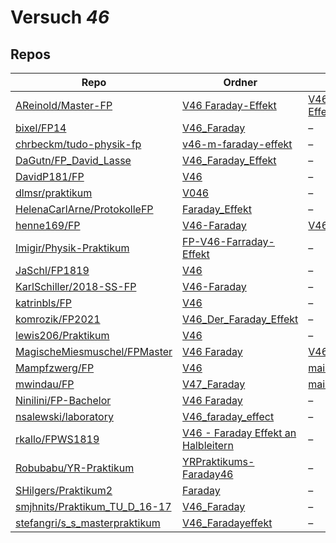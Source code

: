 # Versuch *46*

## Repos

|                                 Repo                                 |                                                              Ordner                                                               |                                                                                             PDFs                                                                                             |
|----------------------------------------------------------------------|-----------------------------------------------------------------------------------------------------------------------------------|----------------------------------------------------------------------------------------------------------------------------------------------------------------------------------------------|
|[AReinold/Master-FP](../repo/AReinold/Master-FP)                      |[V46 Faraday-Effekt](https://github.com/AReinold/Master-FP/tree/master/V46%20Faraday-Effekt)                                       |[V46 Faraday-Effekt_Protokoll.pdf](https://docs.google.com/viewer?url=https://raw.githubusercontent.com/AReinold/Master-FP/master/PDF-Dateien%20abtestiert/V46%20Faraday-Effekt_Protokoll.pdf)|
|[bixel/FP14](../repo/bixel/FP14)                                      |[V46_Faraday](https://github.com/bixel/FP14/tree/master/V46_Faraday)                                                               |–                                                                                                                                                                                             |
|[chrbeckm/tudo-physik-fp](../repo/chrbeckm/tudo-physik-fp)            |[v46-m-faraday-effekt](https://github.com/chrbeckm/tudo-physik-fp/tree/master/v46-m-faraday-effekt)                                |–                                                                                                                                                                                             |
|[DaGutn/FP_David_Lasse](../repo/DaGutn/FP_David_Lasse)                |[V46_Faraday_Effekt](https://github.com/DaGutn/FP_David_Lasse/tree/main/V46_Faraday_Effekt)                                        |–                                                                                                                                                                                             |
|[DavidP181/FP](../repo/DavidP181/FP)                                  |[V46](https://github.com/DavidP181/FP/tree/master/V46)                                                                             |–                                                                                                                                                                                             |
|[dlmsr/praktikum](../repo/dlmsr/praktikum)                            |[V046](https://github.com/dlmsr/praktikum/tree/master/V046)                                                                        |–                                                                                                                                                                                             |
|[HelenaCarlArne/ProtokolleFP](../repo/HelenaCarlArne/ProtokolleFP)    |[Faraday_Effekt](https://github.com/HelenaCarlArne/ProtokolleFP/tree/master/Faraday_Effekt)                                        |–                                                                                                                                                                                             |
|[henne169/FP](../repo/henne169/FP)                                    |[V46-Faraday](https://github.com/henne169/FP/tree/master/V46-Faraday)                                                              |[V46.pdf](https://docs.google.com/viewer?url=https://raw.githubusercontent.com/henne169/FP/master/V46-Faraday/V46.pdf)                                                                        |
|[Imigir/Physik-Praktikum](../repo/Imigir/Physik-Praktikum)            |[FP-V46-Farraday-Effekt](https://github.com/Imigir/Physik-Praktikum/tree/master/FP-V46-Farraday-Effekt)                            |–                                                                                                                                                                                             |
|[JaSchl/FP1819](../repo/JaSchl/FP1819)                                |[V46](https://github.com/JaSchl/FP1819/tree/master/V46)                                                                            |–                                                                                                                                                                                             |
|[KarlSchiller/2018-SS-FP](../repo/KarlSchiller/2018-SS-FP)            |[V46-Faraday](https://github.com/KarlSchiller/2018-SS-FP/tree/master/V46-Faraday)                                                  |–                                                                                                                                                                                             |
|[katrinbls/FP](../repo/katrinbls/FP)                                  |[V46](https://github.com/katrinbls/FP/tree/master/V46)                                                                             |–                                                                                                                                                                                             |
|[komrozik/FP2021](../repo/komrozik/FP2021)                            |[V46_Der_Faraday_Effekt](https://github.com/komrozik/FP2021/tree/main/V46_Der_Faraday_Effekt)                                      |–                                                                                                                                                                                             |
|[lewis206/Praktikum](../repo/lewis206/Praktikum)                      |[V46](https://github.com/lewis206/Praktikum/tree/master/V46)                                                                       |–                                                                                                                                                                                             |
|[MagischeMiesmuschel/FPMaster](../repo/MagischeMiesmuschel/FPMaster)  |[V46 Faraday](https://github.com/MagischeMiesmuschel/FPMaster/tree/master/V46%20Faraday)                                           |[V46.pdf](https://docs.google.com/viewer?url=https://raw.githubusercontent.com/MagischeMiesmuschel/FPMaster/master/Protokolle/V46.pdf)                                                        |
|[Mampfzwerg/FP](../repo/Mampfzwerg/FP)                                |[V46](https://github.com/Mampfzwerg/FP/tree/master/V46)                                                                            |[main.pdf](https://docs.google.com/viewer?url=https://raw.githubusercontent.com/Mampfzwerg/FP/master/V46/main.pdf)                                                                            |
|[mwindau/FP](../repo/mwindau/FP)                                      |[V47_Faraday](https://github.com/mwindau/FP/tree/master/FP_Master/V47_Faraday)                                                     |[main.pdf](https://docs.google.com/viewer?url=https://raw.githubusercontent.com/mwindau/FP/master/FP_Master/V47_Faraday/build/main.pdf)                                                       |
|[Ninilini/FP-Bachelor](../repo/Ninilini/FP-Bachelor)                  |[V46 Faraday](https://github.com/Ninilini/FP-Bachelor/tree/master/V46%20Faraday)                                                   |–                                                                                                                                                                                             |
|[nsalewski/laboratory](../repo/nsalewski/laboratory)                  |[V46_faraday_effect](https://github.com/nsalewski/laboratory/tree/master/FP/V46_faraday_effect)                                    |–                                                                                                                                                                                             |
|[rkallo/FPWS1819](../repo/rkallo/FPWS1819)                            |[V46 - Faraday Effekt an Halbleitern](https://github.com/rkallo/FPWS1819/tree/master/V46%20-%20Faraday%20Effekt%20an%20Halbleitern)|–                                                                                                                                                                                             |
|[Robubabu/YR-Praktikum](../repo/Robubabu/YR-Praktikum)                |[YRPraktikums-Faraday46](https://github.com/Robubabu/YR-Praktikum/tree/master/YRPraktikums-Faraday46)                              |–                                                                                                                                                                                             |
|[SHilgers/Praktikum2](../repo/SHilgers/Praktikum2)                    |[Faraday](https://github.com/SHilgers/Praktikum2/tree/master/Faraday)                                                              |–                                                                                                                                                                                             |
|[smjhnits/Praktikum_TU_D_16-17](../repo/smjhnits/Praktikum_TU_D_16-17)|[V46_Faraday](https://github.com/smjhnits/Praktikum_TU_D_16-17/tree/master/Fortgeschrittenenpraktikum/Protokolle/V46_Faraday)      |–                                                                                                                                                                                             |
|[stefangri/s_s_masterpraktikum](../repo/stefangri/s_s_masterpraktikum)|[V46_Faradayeffekt](https://github.com/stefangri/s_s_masterpraktikum/tree/master/V46_Faradayeffekt)                                |–                                                                                                                                                                                             |
